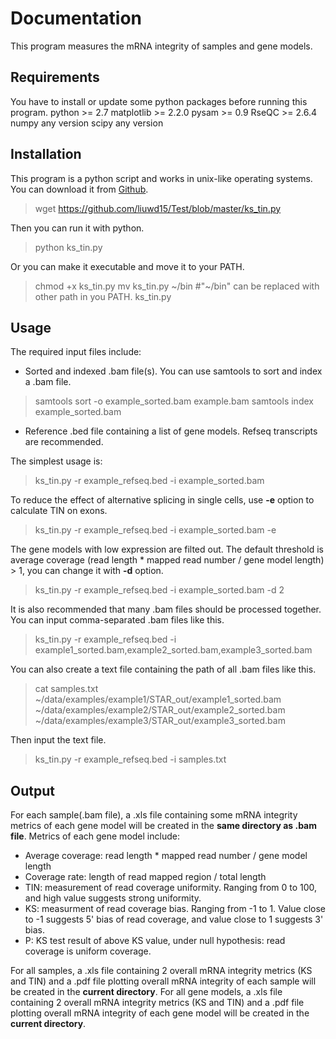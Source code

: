 ﻿# Documentation
This program measures the mRNA integrity of samples and gene models.

## Requirements
You have to install or update some python packages before running this program.
python >= 2.7
matplotlib >= 2.2.0
pysam >= 0.9
RseQC >= 2.6.4
numpy any version
scipy any version

## Installation
This program is a python script and works in unix-like operating systems.
You can download it from [Github](https://github.com/liuwd15/Test/blob/master/ks_tin.py).
> wget https://github.com/liuwd15/Test/blob/master/ks_tin.py

Then you can run it with python.
> python ks_tin.py

Or you can make it executable and move it to your PATH.
> chmod +x ks_tin.py
> mv ks_tin.py \~/bin #"\~/bin" can be replaced with other path in you PATH.
> ks_tin.py

## Usage
The required input files include:

* Sorted and indexed .bam file(s). You can use samtools to sort and index a .bam file.
> samtools sort -o example_sorted.bam example.bam
> samtools index example_sorted.bam

* Reference .bed file containing a list of gene models. Refseq transcripts are recommended.

The simplest usage is:
> ks_tin.py -r example_refseq.bed -i example_sorted.bam

To reduce the effect of alternative splicing in single cells, use **-e** option to calculate TIN on exons.
> ks_tin.py -r example_refseq.bed -i example_sorted.bam -e

The gene models with low expression are filted out. The default threshold is average coverage (read length * mapped read number / gene model length) > 1, you can change it with **-d** option.
> ks_tin.py -r example_refseq.bed -i example_sorted.bam -d 2

It is also recommended that many .bam files should be processed together.
You can input comma-separated .bam files like this.
>ks_tin.py -r example_refseq.bed -i example1_sorted.bam,example2_sorted.bam,example3_sorted.bam

You can also create a text file containing the path of all .bam files like this.
> cat samples.txt
> ~/data/examples/example1/STAR_out/example1_sorted.bam
> ~/data/examples/example2/STAR_out/example2_sorted.bam
> ~/data/examples/example3/STAR_out/example3_sorted.bam

Then input the text file.
> ks_tin.py -r example_refseq.bed -i samples.txt

## Output
For each sample(.bam file), a .xls file containing some mRNA integrity metrics of each gene model will be created in the **same directory as .bam file**.
Metrics of each gene model include:

* Average coverage: read length * mapped read number / gene model length
* Coverage rate: length of read mapped region / total length
* TIN: measurement of read coverage uniformity. Ranging from 0 to 100, and high value suggests strong uniformity.
* KS: measurment of read coverage bias. Ranging from -1 to 1. Value close to -1 suggests 5' bias of read coverage, and value close to 1 suggests 3' bias.
* P: KS test result of above KS value, under null hypothesis: read coverage is uniform coverage.

For all samples, a .xls file containing 2 overall mRNA integrity metrics (KS and TIN) and a .pdf file plotting overall mRNA integrity of each sample will be created in the **current directory**.
For all gene models, a .xls file containing 2 overall mRNA integrity metrics (KS and TIN) and a .pdf file plotting overall mRNA integrity of each gene model will be created in the **current directory**.
